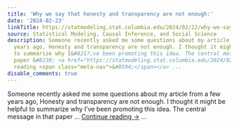 ```yaml
---
title: 'Why we say that honesty and transparency are not enough:'
date: '2024-02-23'
linkTitle: https://statmodeling.stat.columbia.edu/2024/02/22/why-we-say-that-honesty-and-transparency-are-not-enough/
source: Statistical Modeling, Causal Inference, and Social Science
description: Someone recently asked me some questions about my article from a few
  years ago, Honesty and transparency are not enough. I thought it might be helpful
  to summarize why I&#8217;ve been promoting this idea. The central message in that
  paper &#8230; <a href="https://statmodeling.stat.columbia.edu/2024/02/22/why-we-say-that-honesty-and-transparency-are-not-enough/">Continue
  reading <span class="meta-nav">&#8594;</span></a> ...
disable_comments: true
---
```

Someone recently asked me some questions about my article from a few years ago, Honesty and transparency are not enough. I thought it might be helpful to summarize why I&#8217;ve been promoting this idea. The central message in that paper &#8230; <a href="https://statmodeling.stat.columbia.edu/2024/02/22/why-we-say-that-honesty-and-transparency-are-not-enough/">Continue reading <span class="meta-nav">&#8594;</span></a> ...